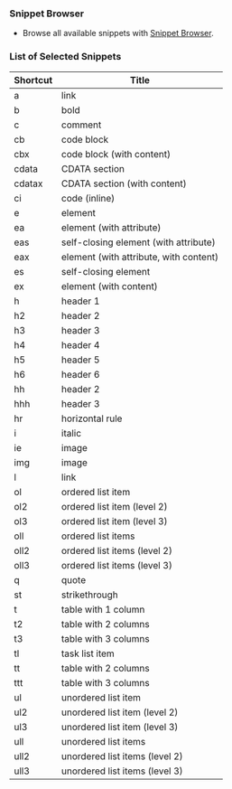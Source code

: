 ### Snippet Browser
* Browse all available snippets with [Snippet Browser](http://pihrt.net/snippetica/snippets?engine=vscode&language=markdown).

### List of Selected Snippets

Shortcut | Title
-------- | -----
a|link
b|bold
c|comment
cb|code block
cbx|code block \(with content\)
cdata|CDATA section
cdatax|CDATA section \(with content\)
ci|code \(inline\)
e|element
ea|element \(with attribute\)
eas|self\-closing element \(with attribute\)
eax|element \(with attribute, with content\)
es|self\-closing element
ex|element \(with content\)
h|header 1
h2|header 2
h3|header 3
h4|header 4
h5|header 5
h6|header 6
hh|header 2
hhh|header 3
hr|horizontal rule
i|italic
ie|image
img|image
l|link
ol|ordered list item
ol2|ordered list item \(level 2\)
ol3|ordered list item \(level 3\)
oll|ordered list items
oll2|ordered list items \(level 2\)
oll3|ordered list items \(level 3\)
q|quote
st|strikethrough
t|table with 1 column
t2|table with 2 columns
t3|table with 3 columns
tl|task list item
tt|table with 2 columns
ttt|table with 3 columns
ul|unordered list item
ul2|unordered list item \(level 2\)
ul3|unordered list item \(level 3\)
ull|unordered list items
ull2|unordered list items \(level 2\)
ull3|unordered list items \(level 3\)
